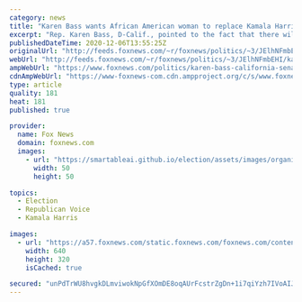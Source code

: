```yaml
---
category: news
title: "Karen Bass wants African American woman to replace Kamala Harris in the Senate"
excerpt: "Rep. Karen Bass, D-Calif., pointed to the fact that there will be no Black women in the Senate after the departure of Vice President-elect Kamala Harris during an interview last week."
publishedDateTime: 2020-12-06T13:55:25Z
originalUrl: "http://feeds.foxnews.com/~r/foxnews/politics/~3/JElhNFmbEHI/karen-bass-california-senate-kamala-harris-replacement-african-american-woman"
webUrl: "http://feeds.foxnews.com/~r/foxnews/politics/~3/JElhNFmbEHI/karen-bass-california-senate-kamala-harris-replacement-african-american-woman"
ampWebUrl: "https://www.foxnews.com/politics/karen-bass-california-senate-kamala-harris-replacement-african-american-woman.amp"
cdnAmpWebUrl: "https://www-foxnews-com.cdn.ampproject.org/c/s/www.foxnews.com/politics/karen-bass-california-senate-kamala-harris-replacement-african-american-woman.amp"
type: article
quality: 181
heat: 181
published: true

provider:
  name: Fox News
  domain: foxnews.com
  images:
    - url: "https://smartableai.github.io/election/assets/images/organizations/foxnews.com-50x50.jpg"
      width: 50
      height: 50

topics:
  - Election
  - Republican Voice
  - Kamala Harris

images:
  - url: "https://a57.foxnews.com/static.foxnews.com/foxnews.com/content/uploads/2020/11/640/320/AP20316781826951.jpg?ve=1&tl=1"
    width: 640
    height: 320
    isCached: true

secured: "unPdTrWU8hvgkDLmviwokNpGfXOmDE8oqAUrFcstrZgDn+1i7qiYzh7IVoAIJ4xe2eg7HT1GtA7T9RD/epRnbeUYlcO5X2/FVEb+QMSWEibGSlwA9mTUlAHmylZCToWIZQAHcD42ztG1mCc3JCX5JT1TKksoXnlbg9C1yc2GNItTpDe+u54p0JFQLxswhO1g74iquNMlJolpsT/wNeD7eBmW7kTl0rrlXJ0E6Ir00zPBtMln7u9+PrFhp2rITdBaXEv8KggUVr0KA16jpJzHvbqowpAv7MZAdRFetHGOxFlazyH9Ch9V1ZWpsx4q4eFjxHIMKF8rfHYTDLuU7UC1a9sLMqys2KK5koP7SDT4jS8=;pO4HEpPpJEkMXjbFiN0cag=="
---
```


